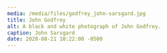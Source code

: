 ```yaml
---
media: /media/files/godfrey_john-sarsgard.jpg
title: John Godfrey
alt: A black and white photograph of John Godfrey.
caption: John Sarsgard
date: 2020-08-21 10:22:00 -0500
---
```

